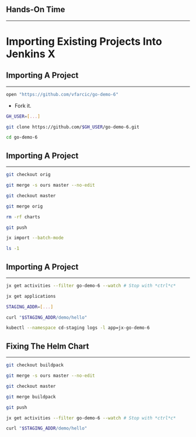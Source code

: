 ## Hands-On Time

---

# Importing Existing Projects Into Jenkins X


## Importing A Project

---

```bash
open "https://github.com/vfarcic/go-demo-6"
```

* Fork it.

```bash
GH_USER=[...]

git clone https://github.com/$GH_USER/go-demo-6.git

cd go-demo-6
```


## Importing A Project

---

```bash
git checkout orig

git merge -s ours master --no-edit

git checkout master

git merge orig

rm -rf charts

git push

jx import --batch-mode

ls -1
```


## Importing A Project

---

```bash
jx get activities --filter go-demo-6 --watch # Stop with *ctrl*c*

jx get applications

STAGING_ADDR=[...]

curl "$STAGING_ADDR/demo/hello"

kubectl --namespace cd-staging logs -l app=jx-go-demo-6
```


## Fixing The Helm Chart

---

```bash
git checkout buildpack

git merge -s ours master --no-edit

git checkout master

git merge buildpack

git push

jx get activities --filter go-demo-6 --watch # Stop with *ctrl*c*

curl "$STAGING_ADDR/demo/hello"
```
